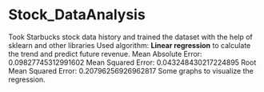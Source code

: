 # Stock_DataAnalysis
Took Starbucks stock data history and trained the dataset with the help of sklearn and other libraries 
Used algorithm: **Linear regression** to calculate the trend and predict future revenue.
Mean Absolute Error: 0.09827745312991602
Mean Squared Error: 0.043248430217224895
Root Mean Squared Error: 0.20796256926962817
Some graphs to visualize the regression.
